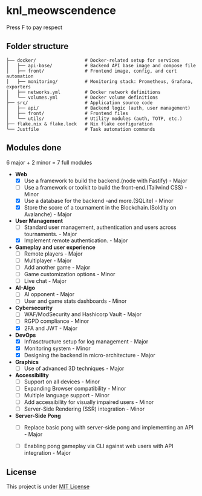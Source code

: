# knl_meowscendence
Press F to pay respect

## Folder structure
```
├── docker/                  # Docker-related setup for services
│   ├── api-base/            # Backend API base image and compose file
│   ├── front/               # Frontend image, config, and cert automation
│   ├── monitoring/          # Monitoring stack: Prometheus, Grafana, exporters
│   ├── networks.yml         # Docker network definitions
│   └── volumes.yml          # Docker volume definitions
├── src/                     # Application source code
│   ├── api/                 # Backend logic (auth, user management)
│   ├── front/               # Frontend files
│   └── utils/               # Utility modules (auth, TOTP, etc.)
├── flake.nix & flake.lock   # Nix flake configuration
└── Justfile                 # Task automation commands
```
## Modules done

6 major + 2 minor = 7 full modules

- **Web**
  - [x] Use a framework to build the backend.(node with Fastify) - Major
  - [ ] Use a framework or toolkit to build the front-end.(Tailwind CSS) - Minor
  - [x] Use a database for the backend -and more.(SQLite) - Minor
  - [x] Store the score of a tournament in the Blockchain.(Soldity on Avalanche) - Major
- **User Management**
  - [ ] Standard user management, authentication and users across tournaments. - Major
  - [x] Implement remote authentication. - Major
- **Gameplay and user experience**
  - [ ] Remote players - Major
  - [ ] Multiplayer - Major
  - [ ] Add another game - Major
  - [ ] Game customization options - Minor
  - [ ] Live chat - Major
- **AI-Algo**
  - [ ] AI opponent - Major
  - [ ] User and game stats dashboards - Minor
- **Cybersecurity**
  - [ ] WAF/ModSecurity and Hashicorp Vault - Major
  - [ ] RGPD compliance - Minor
  - [x] 2FA and JWT - Major
- **DevOps**
  - [x] Infrasctructure setup for log management - Major
  - [x] Monitoring system - Minor
  - [x] Designing the backend in micro-architecture - Major
- **Graphics**
  - [ ] Use of advanced 3D techniques - Major
- **Accessibility**
  - [ ] Support on all devices - Minor
  - [ ] Expanding Browser compatibility - Minor
  - [ ] Multiple language support - Minor
  - [ ] Add accessibility for visually impaired users - Minor
  - [ ] Server-Side Rendering (SSR) integration - Minor
- **Server-Side Pong**
  - [ ] Replace basic pong with server-side pong and implementing an API - Major
  - [ ] Enabling pong gameplay via CLI against web users with API integration - Major


## License
This project is under [MIT License](LICENSE)
